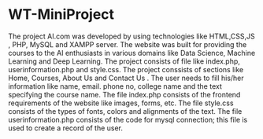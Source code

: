 # WT-MiniProject
The project AI.com was developed by using technologies like HTML,CSS,JS , PHP, MySQL and XAMPP server.
The website was built for providing the courses to the  AI enthusiasts in various domains like Data Science, Machine Learning and Deep Learning.
      The project consists of file like index.php, userinformation.php and style.css.
      The project conssists of  sections like Home, Courses, About Us and Contact Us .
      The user needs to fill his/her information like name, email. phone no, college name and the text specifying the course name.
      The file index.php consists of the frontend requirements of the website like images, forms, etc.
      The file style.css consists of the types of fonts, colors and alignments of the text.
      The file userinformation.php consists of the code for mysql connection; this file is used to create a  record of the user.
